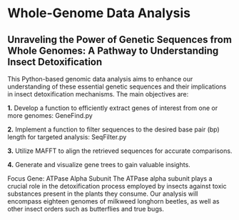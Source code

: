 # Whole-Genome Data Analysis

## Unraveling the Power of Genetic Sequences from Whole Genomes: A Pathway to Understanding Insect Detoxification

This Python-based genomic data analysis aims to enhance our understanding of these essential genetic sequences and their implications in insect detoxification mechanisms. The main objectives are:

**1.** Develop a function to efficiently extract genes of interest from one or more genomes: GeneFind.py

**2.** Implement a function to filter sequences to the desired base pair (bp) length for targeted analysis: SeqFilter.py

**3.** Utilize MAFFT to align the retrieved sequences for accurate comparisons.

**4.** Generate and visualize gene trees to gain valuable insights.

Focus Gene: ATPase Alpha Subunit
The ATPase alpha subunit plays a crucial role in the detoxification process employed by insects against toxic substances present in the plants they consume. Our analysis will encompass eighteen genomes of milkweed longhorn beetles, as well as other insect orders such as butterflies and true bugs. 

